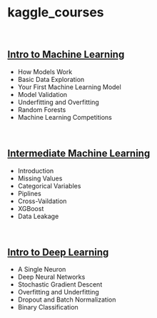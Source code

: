 # kaggle_courses
<br>

## [Intro to Machine Learning](https://github.com/BevisJChen/kaggle_courses/blob/main/certificates/Chen%20Jhih%20Jhong%20-%20Intermediate%20Machine%20Learning.png)
* How Models Work
* Basic Data Exploration
* Your First Machine Learning Model
* Model Validation
* Underfitting and Overfitting
* Random Forests
* Machine Learning Competitions
<br>

## [Intermediate Machine Learning](https://github.com/BevisJChen/kaggle_courses/blob/main/certificates/Chen%20Jhih%20Jhong%20-%20Intermediate%20Machine%20Learning.png)
* Introduction
* Missing Values
* Categorical Variables
* Piplines
* Cross-Vaildation
* XGBoost
* Data Leakage
<br>

## [Intro to Deep Learning](https://github.com/BevisJChen/kaggle_courses/blob/main/certificates/Chen%20Jhih%20Jhong%20-%20Intro%20to%20Deep%20Learning.png)
* A Single Neuron
* Deep Neural Networks
* Stochastic Gradient Descent
* Overfitting and Underfitting
* Dropout and Batch Normalization
* Binary Classification

